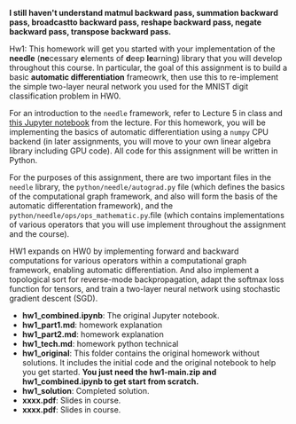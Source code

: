 **I still haven't understand matmul backward pass, summation backward pass, broadcastto backward pass, reshape backward pass, negate backward pass, transpose backward pass.**

Hw1: This homework will get you started with your implementation of the **needle** (**ne**cessary **e**lements of **d**eep **le**arning) library that you will develop throughout this course.  In particular, the goal of this assignment is to build a basic **automatic differentiation** frameowrk, then use this to re-implement the simple two-layer neural network you used for the MNIST digit classification problem in HW0.

For an introduction to the `needle` framework, refer to Lecture 5 in class and [this Jupyter notebook](https://github.com/dlsys10714/notebooks/blob/main/5_automatic_differentiation_implementation.ipynb) from the lecture. For this homework, you will be implementing the basics of automatic differentiation using a `numpy` CPU backend (in later assignments, you will move to your own linear algebra library including GPU code). All code for this assignment will be written in Python.

For the purposes of this assignment, there are two important files in the `needle` library, the `python/needle/autograd.py` file (which defines the basics of the computational graph framework, and also will form the basis of the automatic differentation framework), and the `python/needle/ops/ops_mathematic.py`.file (which contains implementations of various operators that you will use implement throughout the assignment and the course).

HW1 expands on HW0 by implementing forward and backward computations for various operators within a computational graph framework, enabling automatic differentiation. And also implement a topological sort for reverse-mode backpropagation, adapt the softmax loss function for tensors, and train a two-layer neural network using stochastic gradient descent (SGD). 

- **hw1_combined.ipynb**: The original Jupyter notebook.
- **hw1_part1.md**: homework explanation
- **hw1_part2.md**: homework explanation
- **hw1_tech.md**: homework python technical
- **hw1_original**: This folder contains the original homework without solutions. It includes the initial code and the original notebook to help you get started. **You just need the hw1-main.zip and hw1_combined.ipynb to get start from scratch.**
- **hw1_solution**: Completed solution.
- **xxxx.pdf**: Slides in course.
- **xxxx.pdf**: Slides in course.

